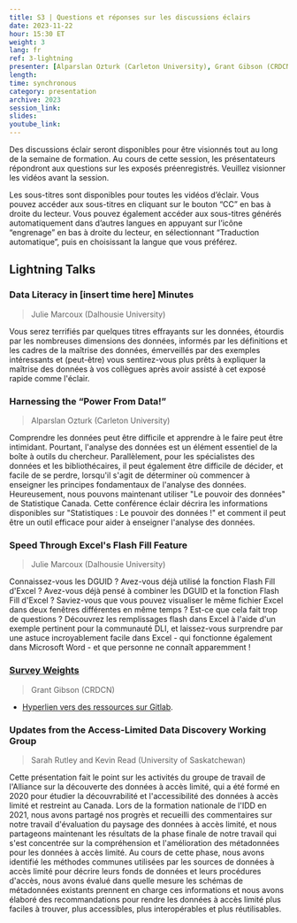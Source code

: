 ```yaml
---
title: S3 | Questions et réponses sur les discussions éclairs
date: 2023-11-22
hour: 15:30 ET
weight: 3
lang: fr
ref: 3-lightning
presenter: [Alparslan Ozturk (Carleton University), Grant Gibson (CRDCN), Julie Marcoux (Dalhousie University), Sarah Rutley and Kevin Read (University of Saskatchewan)]
length:
time: synchronous
category: presentation
archive: 2023
session_link:
slides:
youtube_link:
---
```

Des discussions éclair seront disponibles pour être visionnés tout au long de la semaine de formation. Au cours de cette session, les présentateurs répondront aux questions sur les exposés préenregistrés. Veuillez visionner les vidéos avant la session.<!--more-->

<!--
[Veuillez visionner les vidéos avant la session](https://www.youtube.com/playlist?list=PLa6d-V-ljSCx-OmC5Op6c_Rz-6O_oANbN).
-->

Les sous-titres sont disponibles pour toutes les vidéos d’éclair. Vous pouvez accéder aux sous-titres en cliquant sur le bouton “CC” en bas à droite du lecteur. Vous pouvez également accéder aux sous-titres générés automatiquement dans d’autres langues en appuyant sur l’icône “engrenage” en bas à droite du lecteur, en sélectionnant “Traduction automatique”, puis en choisissant la langue que vous préférez.

## Lightning Talks

### Data Literacy in \[insert time here\] Minutes

> Julie Marcoux (Dalhousie University)

Vous serez terrifiés par quelques titres effrayants sur les données, étourdis par les nombreuses dimensions des données, informés par les définitions et les cadres de la maîtrise des données, émerveillés par des exemples intéressants et (peut-être) vous sentirez-vous plus prêts à expliquer la maîtrise des données à vos collègues après avoir assisté à cet exposé rapide comme l'éclair.

### Harnessing the “Power From Data!”

> Alparslan Ozturk (Carleton University)

Comprendre les données peut être difficile et apprendre à le faire peut être intimidant. Pourtant, l'analyse des données est un élément essentiel de la boîte à outils du chercheur. Parallèlement, pour les spécialistes des données et les bibliothécaires, il peut également être difficile de décider, et facile de se perdre, lorsqu'il s'agit de déterminer où commencer à enseigner les principes fondamentaux de l'analyse des données. Heureusement, nous pouvons maintenant utiliser "Le pouvoir des données" de Statistique Canada. Cette conférence éclair décrira les informations disponibles sur "Statistiques : Le pouvoir des données !" et comment il peut être un outil efficace pour aider à enseigner l'analyse des données.

### Speed Through Excel's Flash Fill Feature

> Julie Marcoux (Dalhousie University)

Connaissez-vous les DGUID ? Avez-vous déjà utilisé la fonction Flash Fill d'Excel ? Avez-vous déjà pensé à combiner les DGUID et la fonction Flash Fill d'Excel ? Saviez-vous que vous pouvez visualiser le même fichier Excel dans deux fenêtres différentes en même temps ? Est-ce que cela fait trop de questions ? Découvrez les remplissages flash dans Excel à l'aide d'un exemple pertinent pour la communauté DLI, et laissez-vous surprendre par une astuce incroyablement facile dans Excel - qui fonctionne également dans Microsoft Word - et que personne ne connaît apparemment !

### [Survey Weights](https://youtu.be/1kh9cHrL0DE)

> Grant Gibson (CRDCN)

- [Hyperlien vers des ressources sur Gitlab](https://gitlab.com/c3754/dli_2023.git).

### Updates from the Access-Limited Data Discovery Working Group

> Sarah Rutley and Kevin Read (University of Saskatchewan)

Cette présentation fait le point sur les activités du groupe de travail de l'Alliance sur la découverte des données à accès limité, qui a été formé en 2020 pour étudier la découvrabilité et l'accessibilité des données à accès limité et restreint au Canada. Lors de la formation nationale de l'IDD en 2021, nous avons partagé nos progrès et recueilli des commentaires sur notre travail d'évaluation du paysage des données à accès limité, et nous partageons maintenant les résultats de la phase finale de notre travail qui s'est concentrée sur la compréhension et l'amélioration des métadonnées pour les données à accès limité. Au cours de cette phase, nous avons identifié les méthodes communes utilisées par les sources de données à accès limité pour décrire leurs fonds de données et leurs procédures d'accès, nous avons évalué dans quelle mesure les schémas de métadonnées existants prennent en charge ces informations et nous avons élaboré des recommandations pour rendre les données à accès limité plus faciles à trouver, plus accessibles, plus interopérables et plus réutilisables.

